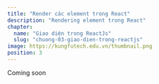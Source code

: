```yaml
---
title: "Render các element trong React"
description: "Rendering element trong React"
chapter:
  name: "Giao diện trong ReactJs"
  slug: "chuong-03-giao-dien-trong-reactjs"
image: https://kungfutech.edu.vn/thumbnail.png
position: 3
---
```


Coming soon
